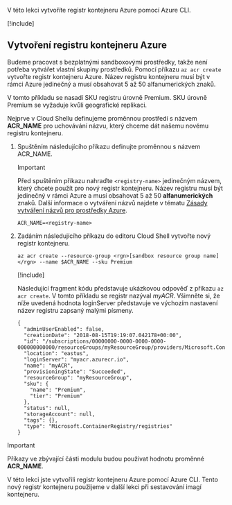 V této lekci vytvoříte registr kontejneru Azure pomocí Azure CLI.

<!-- Activate the sandbox -->
[!include[](../../../includes/azure-sandbox-activate.md)]
 
## <a name="create-an-azure-container-registry"></a>Vytvoření registru kontejneru Azure

Budeme pracovat s bezplatnými sandboxovými prostředky, takže není potřeba vytvářet vlastní skupiny prostředků. Pomocí příkazu `az acr create` vytvořte registr kontejneru Azure. Název registru kontejneru musí být v rámci Azure jedinečný a musí obsahovat 5 až 50 alfanumerických znaků.

V tomto příkladu se nasadí SKU registru úrovně Premium. SKU úrovně Premium se vyžaduje kvůli geografické replikaci. 

Nejprve v Cloud Shellu definujeme proměnnou prostředí s názvem **ACR_NAME** pro uchovávání názvu, který chceme dát našemu novému registru kontejneru.

1. Spuštěním následujícího příkazu definujte proměnnou s názvem ACR_NAME.

    > [!IMPORTANT]
    > Před spuštěním příkazu nahraďte `<registry-name>` jedinečným názvem, který chcete použít pro nový registr kontejneru. Název registru musí být jedinečný v rámci Azure a musí obsahovat 5 až 50 **alfanumerických** znaků. Další informace o vytváření názvů najdete v tématu [Zásady vytváření názvů pro prostředky Azure](https://docs.microsoft.com/azure/architecture/best-practices/naming-conventions?azure-portal=true).

    ```azurecli
    ACR_NAME=<registry-name>
    ```
1. Zadáním následujícího příkazu do editoru Cloud Shell vytvořte nový registr kontejneru.

    ```azurecli
    az acr create --resource-group <rgn>[sandbox resource group name]</rgn> --name $ACR_NAME --sku Premium
    ```

    [!include[](../../../includes/azure-cloudshell-copy-paste-tip.md)]

    Následující fragment kódu představuje ukázkovou odpověď z příkazu `az acr create`. V tomto příkladu se registr nazýval *myACR*. Všimněte si, že níže uvedená hodnota loginServer představuje ve výchozím nastavení název registru zapsaný malými písmeny.  
    
    ```output
    {
      "adminUserEnabled": false,
      "creationDate": "2018-08-15T19:19:07.042178+00:00",
      "id": "/subscriptions/00000000-0000-0000-0000-000000000000/resourceGroups/myResourceGroup/providers/Microsoft.ContainerRegistry/registries/myACR0007",
      "location": "eastus",
      "loginServer": "myacr.azurecr.io",
      "name": "myACR",
      "provisioningState": "Succeeded",
      "resourceGroup": "myResourceGroup",
      "sku": {
        "name": "Premium",
        "tier": "Premium"
      },
      "status": null,
      "storageAccount": null,
      "tags": {},
      "type": "Microsoft.ContainerRegistry/registries"
    }
    ```

> [!IMPORTANT]
> Příkazy ve zbývající části modulu budou používat hodnotu proměnné **ACR_NAME**. 

V této lekci jste vytvořili registr kontejneru Azure pomocí Azure CLI. Tento nový registr kontejneru použijeme v další lekci při sestavování imagí kontejneru.